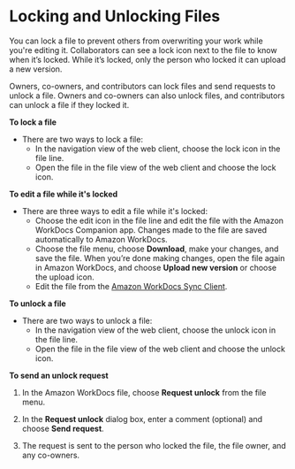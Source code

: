 # Locking and Unlocking Files<a name="client_lock_files"></a>

You can lock a file to prevent others from overwriting your work while you're editing it\. Collaborators can see a lock icon next to the file to know when it’s locked\. While it’s locked, only the person who locked it can upload a new version\.

Owners, co\-owners, and contributors can lock files and send requests to unlock a file\. Owners and co\-owners can also unlock files, and contributors can unlock a file if they locked it\. 

**To lock a file**
+ There are two ways to lock a file:
  + In the navigation view of the web client, choose the lock icon in the file line\.
  + Open the file in the file view of the web client and choose the lock icon\. 

**To edit a file while it's locked**
+ There are three ways to edit a file while it's locked:
  + Choose the edit icon in the file line and edit the file with the Amazon WorkDocs Companion app\. Changes made to the file are saved automatically to Amazon WorkDocs\.
  + Choose the file menu, choose **Download**, make your changes, and save the file\. When you’re done making changes, open the file again in Amazon WorkDocs, and choose **Upload new version** or choose the upload icon\.
  + Edit the file from the [Amazon WorkDocs Sync Client](sync_client_help.md)\.

**To unlock a file**
+ There are two ways to unlock a file:
  + In the navigation view of the web client, choose the unlock icon in the file line\.
  + Open the file in the file view of the web client and choose the unlock icon\. 

**To send an unlock request**

1. In the Amazon WorkDocs file, choose **Request unlock** from the file menu\.

1. In the **Request unlock** dialog box, enter a comment \(optional\) and choose **Send request**\.

1. The request is sent to the person who locked the file, the file owner, and any co\-owners\.